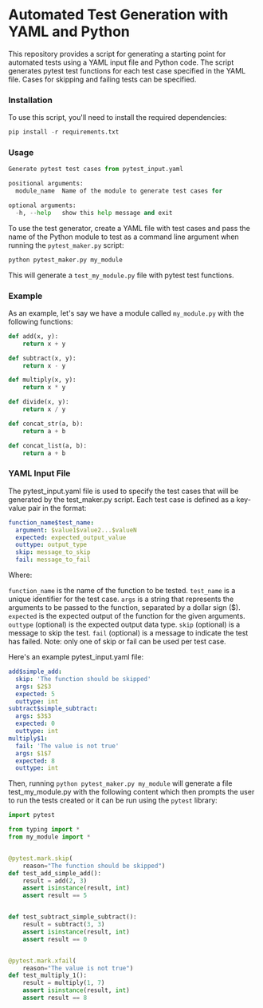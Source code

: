 # Automated Test Generation with YAML and Python
This repository provides a script for generating a starting point for automated tests using a YAML input file and Python code. The script generates pytest test functions for each test case specified in the YAML file. Cases for skipping and failing tests can be specified.

### Installation
To use this script, you'll need to install the required dependencies:

```python
pip install -r requirements.txt
```

### Usage

```python
Generate pytest test cases from pytest_input.yaml

positional arguments:
  module_name  Name of the module to generate test cases for

optional arguments:
  -h, --help   show this help message and exit
```

To use the test generator, create a YAML file with test cases and pass the name of the Python module to test as a command line argument when running the `pytest_maker.py` script:

```python
python pytest_maker.py my_module
```

This will generate a `test_my_module.py` file with pytest test functions.

### Example
As an example, let's say we have a module called `my_module.py` with the following functions:

```python
def add(x, y):
    return x + y

def subtract(x, y):
    return x - y

def multiply(x, y):
    return x * y

def divide(x, y):
    return x / y

def concat_str(a, b):
    return a + b

def concat_list(a, b):
    return a + b
```

### YAML Input File
The pytest_input.yaml file is used to specify the test cases that will be generated by the test_maker.py script. Each test case is defined as a key-value pair in the format:

```yaml
function_name$test_name:
  argument: $value1$value2...$valueN
  expected: expected_output_value
  outtype: output_type
  skip: message_to_skip
  fail: message_to_fail
```

Where:

`function_name` is the name of the function to be tested.
`test_name` is a unique identifier for the test case.
`args` is a string that represents the arguments to be passed to the function, separated by a dollar sign ($).
`expected` is the expected output of the function for the given arguments.
`outtype` (optional) is the expected output data type.
`skip` (optional) is a message to skip the test.
`fail` (optional) is a message to indicate the test has failed.
Note: only one of skip or fail can be used per test case.

Here's an example pytest_input.yaml file:

```yaml
add$simple_add:
  skip: 'The function should be skipped'
  args: $2$3
  expected: 5
  outtype: int
subtract$simple_subtract:
  args: $3$3
  expected: 0
  outtype: int
multiply$1:
  fail: 'The value is not true'
  args: $1$7
  expected: 8
  outtype: int
```

Then, running `python pytest_maker.py my_module` will generate a file test_my_module.py with the following content which then prompts the user to run the tests created or it can be run using the `pytest` library:

```python
import pytest

from typing import *
from my_module import *


@pytest.mark.skip(
    reason="The function should be skipped")
def test_add_simple_add():
    result = add(2, 3)
    assert isinstance(result, int)
    assert result == 5


def test_subtract_simple_subtract():
    result = subtract(3, 3)
    assert isinstance(result, int)
    assert result == 0


@pytest.mark.xfail(
    reason="The value is not true")
def test_multiply_1():
    result = multiply(1, 7)
    assert isinstance(result, int)
    assert result == 8
```
